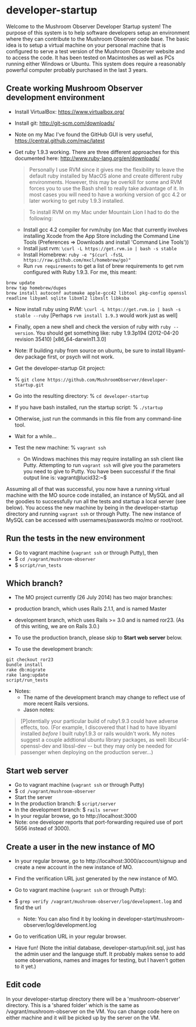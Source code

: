 # developer-startup

Welcome to the Mushroom Observer Developer Startup system!  The purpose of this system is to help software developers setup an environment where they can contribute to the Mushroom Observer code base.  The basic idea is to setup a virtual machine on your personal machine that is configured to serve a test version of the Mushroom Observer website and to access the code.  It has been tested on Macintoshes as well as PCs running either Windows or Ubuntu.  This system does require a reasonably powerful computer probably purchased in the last 3 years.

## Create working Mushroom Observer development environment
- Install VirtualBox: https://www.virtualbox.org/
- Install git: http://git-scm.com/downloads/
 - Note on my Mac I've found the GitHub GUI is very useful, https://central.github.com/mac/latest

- Get ruby 1.9.3 working.  There are three different approaches for this documented here: http://www.ruby-lang.org/en/downloads/
  
  >Personally I use RVM since it gives me the flexibility to leave the default ruby installed by MacOS alone and create different ruby environments.  However, this may be overkill for some and RVM forces you to use the Bash shell to really take advantage of it.  In most cases you will need to have a working version of gcc 4.2 or later working to get ruby 1.9.3 installed.
  
  >To install RVM on my Mac under Mountain Lion I had to do the following:
  - Install gcc 4.2 compiler for rvm/ruby (on Mac that currently involves installing Xcode from the App Store including the Command Line Tools (Preferences => Downloads and install 'Command Line Tools'))
  - Install just rvm: `\curl -L https://get.rvm.io | bash -s stable`
  - Install Homebrew: `ruby -e "$(curl -fsSL https://raw.github.com/mxcl/homebrew/go)"`
  - Run `rvm requirements` to get a list of brew requirements to get rvm configured with Ruby 1.9.3.
    For me, this meant:  
````
brew update
brew tap homebrew/dupes
brew install autoconf automake apple-gcc42 libtool pkg-config openssl readline libyaml sqlite libxml2 libxslt libksba
````
  - Now install ruby using RVM: `\curl -L https://get.rvm.io | bash -s stable --ruby` [Perhaps `rvm install 1.9.3` would work just as well]
  - Finally, open a new shell and check the version of ruby with `ruby --version`.  You should get something like: ruby 1.9.3p194 (2012-04-20 revision 35410) [x86_64-darwin11.3.0]
 - Note: If building ruby from source on ubuntu, be sure to install libyaml-dev package first, or psych will not work.

- Get the developer-startup Git project: 
 - % `git clone https://github.com/MushroomObserver/developer-startup.git`
- Go into the resulting directory: % `cd developer-startup`
- If you have bash installed, run the startup script: % `./startup`
 - Otherwise, just run the commands in this file from any command-line tool.
- Wait for a while...
- Test the new machine: % `vagrant ssh`
  - On Windows machines this may require installing an ssh client like Putty.  Attempting to run `vagrant ssh` will give you the parameters you need to give to Putty.
  You have been successful if the final output line is:
    vagrant@lucid32:~$ 

Assuming all of that was successful, you now have a running virtual machine with the MO source code installed, an instance of MySQL and all the goodies to successfully run all the tests and startup a local server (see below).  You access the new machine by being in the developer-startup directory and running `vagrant ssh` or through Putty.  The new instance of MySQL can be accessed with usernames/passwords mo/mo or root/root.

## Run the tests in the new environment
- Go to vagrant machine (`vagrant ssh` or through Putty), then
 - $ `cd /vagrant/mushroom-observer`
 - $ `script/run_tests`

## Which branch?
- The MO project currently (26 July 2014) has two major branches:  
 - production branch, which uses Rails 2.1.1, and is named Master
 - development branch, which uses Rails >= 3.0 and is named ror23.  (As of this writing, we are on Rails 3.0.)
- To use the production branch, please skip to **Start web server** below.

- To use the development branch:
```
git checkout ror23
bundle install
rake db:migrate
rake lang:update
script/run_tests
```

  - Notes:
    - The name of the development branch may change to reflect use of more recent Rails versions.
    - Jason notes: 
 >[P]otentially your particular build of ruby1.9.3 could have adverse effects, too.  (For example, I discovered that I had to have libyaml installed *before* I built ruby1.9.3 or rails wouldn't work.  My notes suggest a couple addtional ubuntu library packages, as well: libcurl4-openssl-dev and libssl-dev
-- but they may only be needed for passenger when deploying on the production server...)
 
## Start web server
- Go to vagrant machine (`vagrant ssh` or through Putty)
- $ `cd /vagrant/mushroom-observer`
- Start the server
 - In the production branch: $ `script/server`
 - In the development branch: $ `rails server`
- In your regular browse, go to http://localhost:3000 
 - Note: one developer reports that port-forwarding required use of port 5656 instead of 3000).

## Create a user in the new instance of MO
- In your regular browse, go to http://localhost:3000/account/signup and create a new account in the new instance of MO.
- Find the verification URL just generated by the new instance of MO.
 - Go to vagrant machine (`vagrant ssh` or through Putty): 
  - $ `grep verify /vagrant/mushroom-observer/log/development.log` and find the url
     - Note: You can also find it by looking in developer-start/mushroom-observer/log/development.log
 - Go to verification URL in your regular browser.

- Have fun!  (Note the initial database, developer-startup/init.sql, just has the admin user and the language stuff.  It probably makes sense to add some observations, names and images for testing, but I haven't gotten to it yet.)

## Edit code
In your developer-startup directory there will be a 'mushroom-observer' directory.  This is a 'shared folder' which is the same as /vagrant/mushroom-observer on the VM.  You can change code here on either machine and it will be picked up by the server on the VM.

